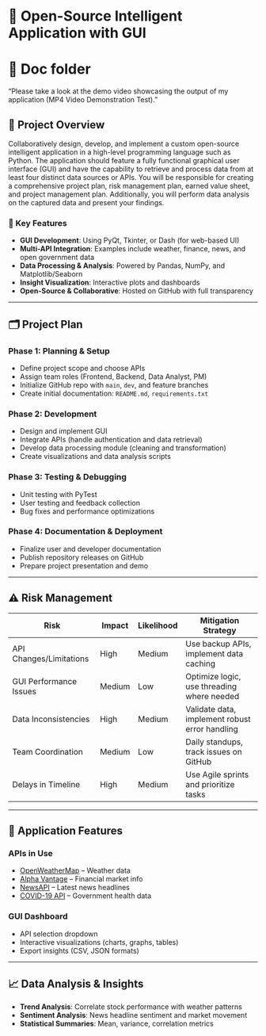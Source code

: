 # 🧠 Open-Source Intelligent Application with GUI

# 📂 Doc folder
“Please take a look at the demo video showcasing the output of my application (MP4 Video Demonstration Test).”

## 📌 Project Overview

Collaboratively design, develop, and implement a custom open-source intelligent application in a high-level programming language such as Python. The application should feature a fully functional graphical user interface (GUI) and have the capability to retrieve and process data from at least four distinct data sources or APIs. You will be responsible for creating a comprehensive project plan, risk management plan, earned value sheet, and project management plan. Additionally, you will perform data analysis on the captured data and present your findings.

### 🔑 Key Features

- **GUI Development**: Using PyQt, Tkinter, or Dash (for web-based UI)
- **Multi-API Integration**: Examples include weather, finance, news, and open government data
- **Data Processing & Analysis**: Powered by Pandas, NumPy, and Matplotlib/Seaborn
- **Insight Visualization**: Interactive plots and dashboards
- **Open-Source & Collaborative**: Hosted on GitHub with full transparency

---

## 🗂️ Project Plan

### **Phase 1: Planning & Setup**
- Define project scope and choose APIs
- Assign team roles (Frontend, Backend, Data Analyst, PM)
- Initialize GitHub repo with `main`, `dev`, and feature branches
- Create initial documentation: `README.md`, `requirements.txt`

### **Phase 2: Development**
- Design and implement GUI
- Integrate APIs (handle authentication and data retrieval)
- Develop data processing module (cleaning and transformation)
- Create visualizations and data analysis scripts

### **Phase 3: Testing & Debugging**
- Unit testing with PyTest
- User testing and feedback collection
- Bug fixes and performance optimizations

### **Phase 4: Documentation & Deployment**
- Finalize user and developer documentation
- Publish repository releases on GitHub
- Prepare project presentation and demo

---

## ⚠️ Risk Management

| Risk                    | Impact | Likelihood | Mitigation Strategy                         |
|-------------------------|--------|------------|---------------------------------------------|
| API Changes/Limitations | High   | Medium     | Use backup APIs, implement data caching     |
| GUI Performance Issues  | Medium | Low        | Optimize logic, use threading where needed  |
| Data Inconsistencies    | High   | Medium     | Validate data, implement robust error handling |
| Team Coordination       | Medium | Low        | Daily standups, track issues on GitHub      |
| Delays in Timeline      | High   | Medium     | Use Agile sprints and prioritize tasks      |

---

## 🧠 Application Features

### **APIs in Use**
- [OpenWeatherMap](https://openweathermap.org/) – Weather data  
- [Alpha Vantage](https://www.alphavantage.co/) – Financial market info  
- [NewsAPI](https://newsapi.org/) – Latest news headlines  
- [COVID-19 API](https://covid19api.com/) – Government health data  

### **GUI Dashboard**
- API selection dropdown
- Interactive visualizations (charts, graphs, tables)
- Export insights (CSV, JSON formats)

---

## 📈 Data Analysis & Insights

- **Trend Analysis**: Correlate stock performance with weather patterns
- **Sentiment Analysis**: News headline sentiment and market movement
- **Statistical Summaries**: Mean, variance, correlation metrics


